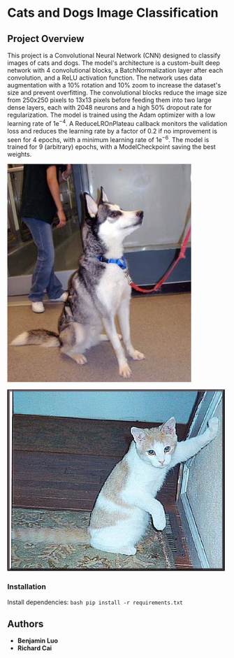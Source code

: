 # Cats and Dogs Image Classification

## Project Overview
This project is a Convolutional Neural Network (CNN) designed to classify images of cats and dogs. The model's architecture is a custom-built deep network with 4 convolutional blocks, a BatchNormalization layer after each convolution, and a ReLU activation function.
The network uses data augmentation with a 10% rotation and 10% zoom to increase the dataset's size and prevent overfitting. The convolutional blocks reduce the image size from 250x250 pixels to 13x13 pixels before feeding them into two large dense layers, each with 2048 neurons and a high 50% dropout rate for regularization.
The model is trained using the Adam optimizer with a low learning rate of 1e<sup>−4</sup>. A ReduceLROnPlateau callback monitors the validation loss and reduces the learning rate by a factor of 0.2 if no improvement is seen for 4 epochs, with a minimum learning rate of 1e<sup>−6</sup>. The model is trained for 9 (arbitrary) epochs, with a ModelCheckpoint saving the best weights.

![Dog from testing set](data/test/dogs_set/dog.4001.jpg)

![Cat from testing set](data/test/cats_set/cat.4001.jpg)

### Installation
Install dependencies:
    ```bash
    pip install -r requirements.txt
    ```
## Authors
* **Benjamin Luo**
* **Richard Cai**
